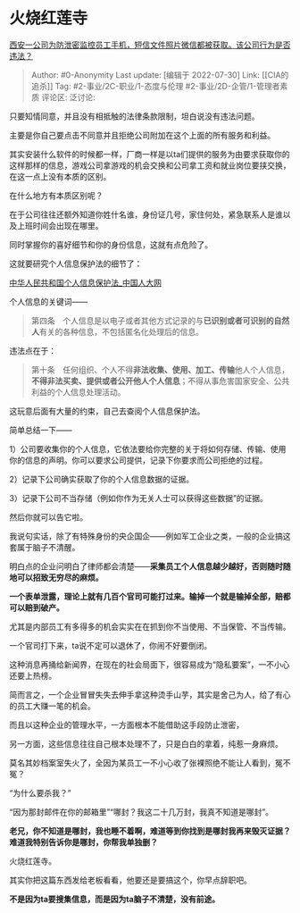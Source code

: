 # 火烧红莲寺
[西安一公司为防泄密监控员工手机，短信文件照片微信都被获取。该公司行为是否违法？](https://www.zhihu.com/question/545906565/answer/2600250266)

> Author: #0-Anonymity
> Last update: [编辑于 2022-07-30]
> Link: [[CIA的追杀]]
> Tag: #2-事业/2C-职业/1-态度与伦理 #2-事业/2D-企管/1-管理者素质 
> 评论区:
> 泛讨论:

只要知情同意，并且没有相抵触的法律条款限制，坦白说没有违法问题。

主要是你自己要点击不同意并且拒绝公司附加在这个上面的所有服务和利益。

其实安装什么软件的时候都一样，厂商一样是以ta们提供的服务为由要求获取你的这样那样的信息，游戏公司拿游戏的机会交换和公司拿工资和就业岗位要挟交换，在这一点上没有本质的区别。

在什么地方有本质区别呢？

在于公司往往还额外知道你姓什名谁，身份证几号，家住何处，紧急联系人是谁以及上班时间会出现在哪里。

同时掌握你的喜好细节和你的身份信息，这就有点危险了。

这就要研究个人信息保护法的细节了：

[中华人民共和国个人信息保护法_中国人大网​](https://link.zhihu.com/?target=http%3A//www.npc.gov.cn/npc/c30834/202108/a8c4e3672c74491a80b53a172bb753fe.shtml)

个人信息的关键词——

> 第四条　个人信息是以电子或者其他方式记录的与**已识别或者可识别的自然人**有关的各种信息，不包括匿名化处理后的信息。

违法点在于：

> 第十条　任何组织、个人不得**非法收集、使用、加工、传输**他人个人信息，**不得非法买卖、提供或者公开他人个人信息**；不得从事危害国家安全、公共利益的个人信息处理活动。

这玩意后面有大量的约束，自己去查阅个人信息保护法。

简单总结一下——

1）公司要收集你的个人信息，它依法要给你完整的关于将如何存储、传输、使用你的信息的声明。你可以要求公司提供，记录下你要求而公司拒绝的过程。

2）记录下公司确实获取了你的个人信息数据的证据。

3）记录下公司不当存储（例如你作为无关人士可以获得这些数据”的证据。

然后你就可以告它啦。

我说句实话，除了有特殊身份的央企国企——例如军工企业之类，一般的企业搞这套属于脑子不清醒。

明白点的企业问明白了律师都会清楚——**采集员工个人信息越少越好，否则随时随地可以招致无穷尽的麻烦。**

**一个表单泄露，理论上就有几百个官司可能打过来。输掉一个就是输掉全部，赔都可以赔到破产。**

尤其是内部员工有多得多的机会实实在在抓到你不当使用、不当保管、不当传输。

一个官司打下来，ta说不定可以退休了，你闹不好要倒闭。

这种消息再捅给新闻界，在现在的社会局面下，很容易成为“隐私要案”，一不小心还要上热榜。

简而言之，一个企业冒冒失失去伸手拿这种烫手山芋，其实是舍己为人，给了有心的员工大赚一笔的机会。

而且以这种企业的管理水平，一方面根本不能借助这手段防止泄密，

另一方面，这些信息往往自己根本处理不了，只是白白的拿着，纯惹一身麻烦。

莫名其妙档案室失火了，全因为某员工一不小心收了张裸照绝不能让人看到，冤不冤？

“为什么要杀我？”

“因为那封邮件在你的邮箱里”“哪封？我这二十几万封，我真不知道是哪封”。

**老兄，你不知道是哪封，我也睡不着啊，难道等到你找到是哪封我再来毁灭证据？难道我特别告诉你是哪封，你帮我单独删？**

火烧红莲寺。

其实你把这篇东西发给老板看看，他要还是要搞这个，你早点辞职吧。

**不是因为ta要搜集信息，而是因为ta脑子不清楚，没有前途。**
